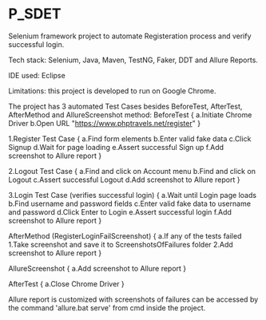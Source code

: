 # P_SDET

Selenium framework project to automate Registeration process and verify successful login.

Tech stack: Selenium, Java, Maven, TestNG, Faker, DDT and Allure Reports.

IDE used: Eclipse

Limitations: this project is developed to run on Google Chrome.

The project has 3 automated Test Cases besides BeforeTest, AfterTest, AfterMethod and AllureScreenshot method:
BeforeTest
  {
    a.Initiate Chrome Driver
    b.Open URL "https://www.phptravels.net/register"
  }

1.Register Test Case
  { 
    a.Find form elements
    b.Enter valid fake data
    c.Click Signup
    d.Wait for page loading
    e.Assert successful Sign up
    f.Add screenshot to Allure report
  }
  
2.Logout Test Case
  {
    a.Find and click on Account menu
    b.Find and click on Logout
    c.Assert successful Logout
    d.Add screenshot to Allure report
  }

3.Login Test Case (verifies successful login)
  {
    a.Wait until Login page loads
    b.Find username and password fields
    c.Enter valid fake data to username and password
    d.Click Enter to Login
    e.Assert successful login
    f.Add screenshot to Allure report
  }
 
AfterMethod (RegisterLoginFailScreenshot)
  {
    a.If any of the tests failed
      1.Take screenshot and save it to ScreenshotsOfFailures folder
      2.Add screenshot to Allure report
  }
  
AllureScreenshot
  {
    a.Add screenshot to Allure report
  }
  
AfterTest
  {
    a.Close Chrome Driver
  }
  
Allure report is customized with screenshots of failures can be accessed by the command 'allure.bat serve' from cmd inside the project.
